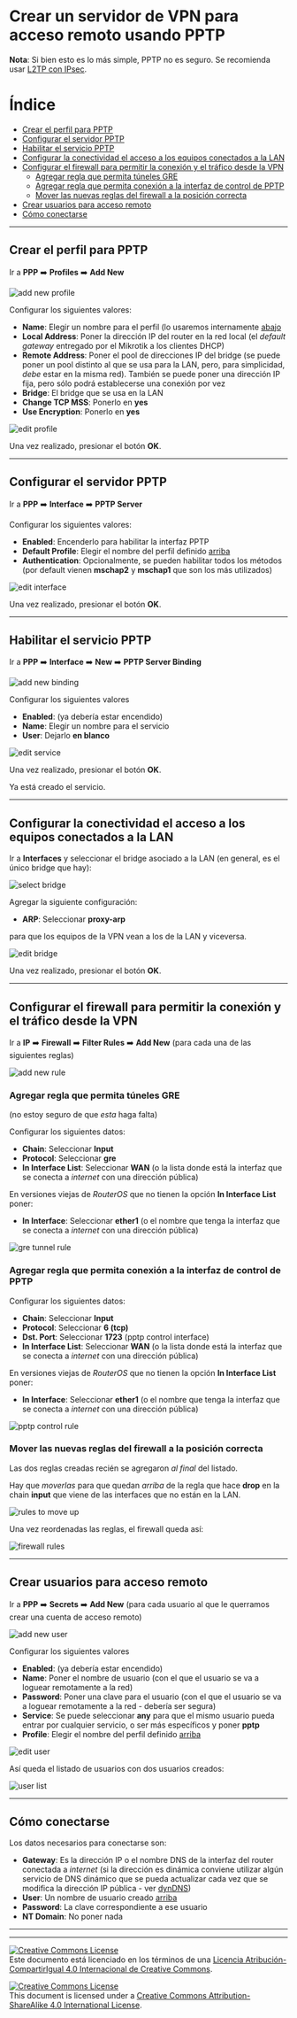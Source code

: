 # Crear un servidor de VPN para acceso remoto usando PPTP

**Nota**: Si bien esto es lo más simple, PPTP no es seguro. Se recomienda usar [L2TP con IPsec](VPN-L2TP+IPsec-SERVER.md).

# Índice
* [Crear el perfil para PPTP](#crear-el-perfil-para-pptp)
* [Configurar el servidor PPTP](#configurar-el-servidor-pptp)
* [Habilitar el servicio PPTP](#habilitar-el-servicio-pptp)
* [Configurar la conectividad el acceso a los equipos conectados a la LAN](#configurar-la-conectividad-el-acceso-a-los-equipos-conectados-a-la-lan)
* [Configurar el firewall para permitir la conexión y el tráfico desde la VPN](#configurar-el-firewall-para-permitir-la-conexión-y-el-tráfico-desde-la-vpn)
  * [Agregar regla que permita túneles GRE](#agregar-regla-que-permita-túneles-gre)
  * [Agregar regla que permita conexión a la interfaz de control de PPTP](#agregar-regla-que-permita-conexión-a-la-interfaz-de-control-de-pptp)
  * [Mover las nuevas reglas del firewall a la posición correcta](#mover-las-nuevas-reglas-del-firewall-a-la-posición-correcta)
* [Crear usuarios para acceso remoto](#crear-usuarios-para-acceso-remoto)
* [Cómo conectarse](#cómo-conectarse)


___
## Crear el perfil para PPTP

Ir a **PPP** :arrow_right: **Profiles** :arrow_right: **Add New**

![add new profile](img/20200724-184631-01.png "add new profile")

Configurar los siguientes valores: <a name="edit-profile" />

* **Name**: Elegir un nombre para el perfil (lo usaremos internamente [abajo](#configurar-el-servidor-pptp)
* **Local Address**: Poner la dirección IP del router en la red local (el _default gateway_ entregado por el Mikrotik a los clientes DHCP)
* **Remote Address**: Poner el pool de direcciones IP del bridge (se puede poner un pool distinto al que se usa para la LAN, pero, para simplicidad, _debe_ estar en la misma red). También se puede poner una dirección IP fija, pero sólo podrá establecerse una conexión por vez
* **Bridge**: El bridge que se usa en la LAN
* **Change TCP MSS**: Ponerlo en **yes**
* **Use Encryption**: Ponerlo en **yes**


![edit profile](img/20200724-184902-01.png "edit profile")

Una vez realizado, presionar el botón **OK**.

___
## Configurar el servidor PPTP

Ir a **PPP** :arrow_right: **Interface** :arrow_right: **PPTP Server** 


Configurar los siguientes valores:

* **Enabled**: Encenderlo para habilitar la interfaz PPTP
* **Default Profile**: Elegir el nombre del perfil definido [arriba](#user-content-edit-profile)
* **Authentication**: Opcionalmente, se pueden habilitar todos los métodos (por default vienen **mschap2** y **mschap1** que son los más utilizados)

![edit interface](img/20200724-191952-01.png "edit interface")

Una vez realizado, presionar el botón **OK**.

___
## Habilitar el servicio PPTP

Ir a **PPP** :arrow_right: **Interface** :arrow_right: **New** :arrow_right: **PPTP Server Binding** 

![add new binding](img/20200724-195311-01.png "add new binding")

Configurar los siguientes valores

* **Enabled**: (ya debería estar encendido)
* **Name**: Elegir un nombre para el servicio
* **User**: Dejarlo **en blanco**

![edit service](img/20200724-201835-01.png "edit service")

Una vez realizado, presionar el botón **OK**.

Ya está creado el servicio.

___
## Configurar la conectividad el acceso a los equipos conectados a la LAN

Ir a **Interfaces** y seleccionar el bridge asociado a la LAN (en general, es el único bridge que hay):

![select bridge](img/20200724-211305-01.png "select bridge")

Agregar la siguiente configuración:

* **ARP**: Seleccionar **proxy-arp**

para que los equipos de la VPN vean a los de la LAN y viceversa.

![edit bridge](img/20200724-211904-01.png "edit bridge")

Una vez realizado, presionar el botón **OK**.

___
## Configurar el firewall para permitir la conexión y el tráfico desde la VPN

Ir a **IP** :arrow_right: **Firewall** :arrow_right: **Filter Rules** :arrow_right: **Add New** (para cada una de las siguientes reglas)

![add new rule](img/20200724-212453-01.png "add new rule")

### Agregar regla que permita túneles GRE

(no estoy seguro de que _esta_ haga falta)

Configurar los siguientes datos:

* **Chain**: Seleccionar **Input**
* **Protocol**: Seleccionar **gre**
* **In Interface List**: Seleccionar **WAN** (o la lista donde está la interfaz que se conecta a _internet_ con una dirección pública)

En versiones viejas de _RouterOS_ que no tienen la opción **In Interface List** poner:
* **In Interface**: Seleccionar **ether1** (o el nombre que tenga la interfaz que se conecta a _internet_ con una dirección pública)

![gre tunnel rule](img/20200724-213329-01.png "gre tunnel rule")

### Agregar regla que permita conexión a la interfaz de control de PPTP

Configurar los siguientes datos:

* **Chain**: Seleccionar **Input**
* **Protocol**: Seleccionar **6 (tcp)**
* **Dst. Port**: Seleccionar **1723** (pptp control interface)
* **In Interface List**: Seleccionar **WAN** (o la lista donde está la interfaz que se conecta a _internet_ con una dirección pública)

En versiones viejas de _RouterOS_ que no tienen la opción **In Interface List** poner:
* **In Interface**: Seleccionar **ether1** (o el nombre que tenga la interfaz que se conecta a _internet_ con una dirección pública)

![pptp control rule](img/20200724-222149-01.png "pptp control rule")

### Mover las nuevas reglas del firewall a la posición correcta

Las dos reglas creadas recién se agregaron _al final_ del listado.

Hay que _moverlas_ para que quedan _arriba_ de la regla que hace **drop** en la chain **input** que viene de las interfaces que no están en la LAN.

![rules to move up](img/20200724-223957-01.png "rules to move up")

Una vez reordenadas las reglas, el firewall queda así:

![firewall rules](img/20200724-224351-01.png "firewall rules")

___
## Crear usuarios para acceso remoto

Ir a **PPP** :arrow_right: **Secrets** :arrow_right: **Add New** (para cada usuario al que le querramos crear una cuenta de acceso remoto)


![add new user](img/20200724-202511-01.png "add new user")

Configurar los siguientes valores

* **Enabled**: (ya debería estar encendido)
* **Name**: Poner el nombre de usuario (con el que el usuario se va a loguear remotamente a la red)
* **Password**: Poner una clave para el usuario (con el que el usuario se va a loguear remotamente a la red - debería ser segura)
* **Service**: Se puede seleccionar **any** para que el mismo usuario pueda entrar por cualquier servicio, o ser más específicos y poner **pptp**
* **Profile**: Elegir el nombre del perfil definido [arriba](#user-content-edit-profile)

![edit user](img/20200724-203239-01.png "edit user")

Así queda el listado de usuarios con dos usuarios creados:

![user list](img/20200724-205829-01.png "user list")


___
## Cómo conectarse

Los datos necesarios para conectarse son:

* **Gateway**: Es la dirección IP o el nombre DNS de la interfaz del router conectada a _internet_ (si la dirección es dinámica conviene utilizar algún servicio de DNS dinámico que se pueda actualizar cada vez que se modifica la dirección IP pública - ver [dynDNS](dynDNS.md))
* **User**: Un nombre de usuario creado [arriba](#crear-usuarios-para-acceso-remoto)
* **Password**: La clave correspondiente a ese usuario
* **NT Domain**: No poner nada


___
<!-- LICENSE -->
___
<a rel="licencia" href="http://creativecommons.org/licenses/by-sa/4.0/deed.es"><img alt="Creative Commons License" style="border-width:0" src="https://i.creativecommons.org/l/by-sa/4.0/88x31.png" /></a><br />Este documento está licenciado en los términos de una <a rel="licencia" href="http://creativecommons.org/licenses/by-sa/4.0/deed.es">Licencia Atribución-CompartirIgual 4.0 Internacional de Creative Commons</a>.

<a rel="license" href="http://creativecommons.org/licenses/by-sa/4.0/deed.en"><img alt="Creative Commons License" style="border-width:0" src="https://i.creativecommons.org/l/by-sa/4.0/88x31.png" /></a><br />This document is licensed under a <a rel="license" href="http://creativecommons.org/licenses/by-sa/4.0/deed.en">Creative Commons Attribution-ShareAlike 4.0 International License</a>.
<!-- END --> 
